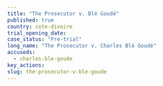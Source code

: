 ```yaml
---
title: "The Prosecutor v. Blé Goudé"
published: true
country: cote-divoire
trial_opening_date:
case_status: "Pre-trial"
long_name: "The Prosecutor v. Charles Blé Goudé"
accuseds:
  - charles-ble-goude
key_actions:
slug: the-prosecutor-v-ble-goude
---
```

